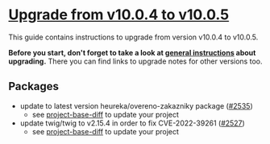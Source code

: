 # [Upgrade from v10.0.4 to v10.0.5](https://github.com/shopsys/shopsys/compare/v10.0.4...v10.0.5)

This guide contains instructions to upgrade from version v10.0.4 to v10.0.5.

**Before you start, don't forget to take a look at [general instructions](https://github.com/shopsys/shopsys/blob/master/UPGRADE.md) about upgrading.**
There you can find links to upgrade notes for other versions too.

## Packages

- update to latest version heureka/overeno-zakazniky package ([#2535](https://github.com/shopsys/shopsys/pull/2535))
    - see [project-base-diff](https://github.com/shopsys/project-base/commit/ec64245927844d1a1780c9bc149572c14d33c73c) to update your project
- update twig/twig to v2.15.4 in order to fix CVE-2022-39261 ([#2527](https://github.com/shopsys/shopsys/pull/2527))
    - see [project-base-diff](https://github.com/shopsys/project-base/commit/b3e25b17c5ddcf64a50bd284a84152ddd3ab008a) to update your project
